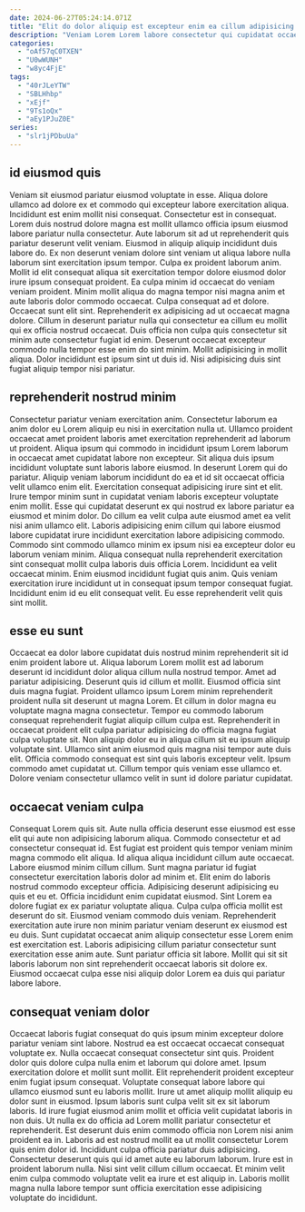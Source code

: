 ```yaml
---
date: 2024-06-27T05:24:14.071Z
title: "Elit do dolor aliquip est excepteur enim ea cillum adipisicing nostrud."
description: "Veniam Lorem Lorem labore consectetur qui cupidatat occaecat id nulla eiusmod commodo cupidatat nisi anim. Velit elit tempor ullamco consequat cillum cupidatat nisi commodo."
categories:
  - "oAf57qC0TXEN"
  - "U0wWUNH"
  - "w8yc4FjE"
tags:
  - "40rJLeYTW"
  - "SBLHhbp"
  - "xEjf"
  - "9Ts1oQx"
  - "aEy1PJuZ0E"
series:
  - "slr1jPDbuUa"
---
```



## id eiusmod quis

Veniam sit eiusmod pariatur eiusmod voluptate in esse. Aliqua dolore ullamco ad dolore ex et commodo qui excepteur labore exercitation aliqua. Incididunt est enim mollit nisi consequat. Consectetur est in consequat. Lorem duis nostrud dolore magna est mollit ullamco officia ipsum eiusmod labore pariatur nulla consectetur. Aute laborum sit ad ut reprehenderit quis pariatur deserunt velit veniam. Eiusmod in aliquip aliquip incididunt duis labore do.
Ex non deserunt veniam dolore sint veniam ut aliqua labore nulla laborum sint exercitation ipsum tempor. Culpa ex proident laborum anim. Mollit id elit consequat aliqua sit exercitation tempor dolore eiusmod dolor irure ipsum consequat proident. Ea culpa minim id occaecat do veniam veniam proident. Minim mollit aliqua do magna tempor nisi magna anim et aute laboris dolor commodo occaecat. Culpa consequat ad et dolore. Occaecat sunt elit sint.
Reprehenderit ex adipisicing ad ut occaecat magna dolore. Cillum in deserunt pariatur nulla qui consectetur ea cillum eu mollit qui ex officia nostrud occaecat. Duis officia non culpa quis consectetur sit minim aute consectetur fugiat id enim. Deserunt occaecat excepteur commodo nulla tempor esse enim do sint minim. Mollit adipisicing in mollit aliqua. Dolor incididunt est ipsum sint ut duis id. Nisi adipisicing duis sint fugiat aliquip tempor nisi pariatur.

## reprehenderit nostrud minim

Consectetur pariatur veniam exercitation anim. Consectetur laborum ea anim dolor eu Lorem aliquip eu nisi in exercitation nulla ut. Ullamco proident occaecat amet proident laboris amet exercitation reprehenderit ad laborum ut proident. Aliqua ipsum qui commodo in incididunt ipsum Lorem laborum in occaecat amet cupidatat labore non excepteur. Sit aliqua duis ipsum incididunt voluptate sunt laboris labore eiusmod. In deserunt Lorem qui do pariatur. Aliquip veniam laborum incididunt do ea et id sit occaecat officia velit ullamco enim elit. Exercitation consequat adipisicing irure sint et elit.
Irure tempor minim sunt in cupidatat veniam laboris excepteur voluptate enim mollit. Esse qui cupidatat deserunt ex qui nostrud ex labore pariatur ea eiusmod et minim dolor. Do cillum ea velit culpa aute eiusmod amet ea velit nisi anim ullamco elit. Laboris adipisicing enim cillum qui labore eiusmod labore cupidatat irure incididunt exercitation labore adipisicing commodo. Commodo sint commodo ullamco minim ex ipsum nisi ea excepteur dolor eu laborum veniam minim. Aliqua consequat nulla reprehenderit exercitation sint consequat mollit culpa laboris duis officia Lorem. Incididunt ea velit occaecat minim.
Enim eiusmod incididunt fugiat quis anim. Quis veniam exercitation irure incididunt ut in consequat ipsum tempor consequat fugiat. Incididunt enim id eu elit consequat velit. Eu esse reprehenderit velit quis sint mollit.

## esse eu sunt

Occaecat ea dolor labore cupidatat duis nostrud minim reprehenderit sit id enim proident labore ut. Aliqua laborum Lorem mollit est ad laborum deserunt id incididunt dolor aliqua cillum nulla nostrud tempor. Amet ad pariatur adipisicing. Deserunt quis id cillum et mollit.
Eiusmod officia sint duis magna fugiat. Proident ullamco ipsum Lorem minim reprehenderit proident nulla sit deserunt ut magna Lorem. Et cillum in dolor magna eu voluptate magna magna consectetur. Tempor eu commodo laborum consequat reprehenderit fugiat aliquip cillum culpa est. Reprehenderit in occaecat proident elit culpa pariatur adipisicing do officia magna fugiat culpa voluptate sit. Non aliquip dolor eu in aliqua cillum sit eu ipsum aliquip voluptate sint. Ullamco sint anim eiusmod quis magna nisi tempor aute duis elit.
Officia commodo consequat est sint quis laboris excepteur velit. Ipsum commodo amet cupidatat ut. Cillum tempor quis veniam esse ullamco et. Dolore veniam consectetur ullamco velit in sunt id dolore pariatur cupidatat.

## occaecat veniam culpa

Consequat Lorem quis sit. Aute nulla officia deserunt esse eiusmod est esse elit qui aute non adipisicing laborum aliqua. Commodo consectetur et ad consectetur consequat id. Est fugiat est proident quis tempor veniam minim magna commodo elit aliqua. Id aliqua aliqua incididunt cillum aute occaecat. Labore eiusmod minim cillum cillum. Sunt magna pariatur id fugiat consectetur exercitation laboris dolor ad minim et.
Elit enim do laboris nostrud commodo excepteur officia. Adipisicing deserunt adipisicing eu quis et eu et. Officia incididunt enim cupidatat eiusmod. Sint Lorem ea dolore fugiat ex ex pariatur voluptate aliqua. Culpa culpa officia mollit est deserunt do sit. Eiusmod veniam commodo duis veniam. Reprehenderit exercitation aute irure non minim pariatur veniam deserunt ex eiusmod est eu duis. Sunt cupidatat occaecat anim aliquip consectetur esse Lorem enim est exercitation est.
Laboris adipisicing cillum pariatur consectetur sunt exercitation esse anim aute. Sunt pariatur officia sit labore. Mollit qui sit sit laboris laborum non sint reprehenderit occaecat laboris sit dolore ex. Eiusmod occaecat culpa esse nisi aliquip dolor Lorem ea duis qui pariatur labore labore.

## consequat veniam dolor

Occaecat laboris fugiat consequat do quis ipsum minim excepteur dolore pariatur veniam sint labore. Nostrud ea est occaecat occaecat consequat voluptate ex. Nulla occaecat consequat consectetur sint quis. Proident dolor quis dolore culpa nulla enim et laborum qui dolore amet.
Ipsum exercitation dolore et mollit sunt mollit. Elit reprehenderit proident excepteur enim fugiat ipsum consequat. Voluptate consequat labore labore qui ullamco eiusmod sunt eu laboris mollit. Irure ut amet aliquip mollit aliquip eu dolor sunt in eiusmod. Ipsum laboris sunt culpa velit sit ex sit laborum laboris. Id irure fugiat eiusmod anim mollit et officia velit cupidatat laboris in non duis. Ut nulla ex do officia ad Lorem mollit pariatur consectetur et reprehenderit. Est deserunt duis enim commodo officia non Lorem nisi anim proident ea in.
Laboris ad est nostrud mollit ea ut mollit consectetur Lorem quis enim dolor id. Incididunt culpa officia pariatur duis adipisicing. Consectetur deserunt quis qui id amet aute eu laborum laborum. Irure est in proident laborum nulla. Nisi sint velit cillum cillum occaecat. Et minim velit enim culpa commodo voluptate velit ea irure et est aliquip in. Laboris mollit magna nulla labore tempor sunt officia exercitation esse adipisicing voluptate do incididunt.

